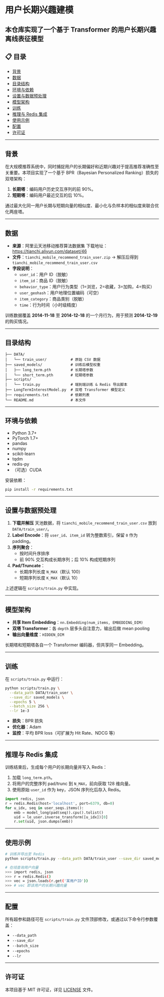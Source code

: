
# 用户长期兴趣建模

本仓库实现了一个基于 Transformer 的用户长期兴趣离线表征模型
---

## 📋 目录

- [背景](#背景)
- [数据](#数据)
- [目录结构](#目录结构)
- [环境与依赖](#环境与依赖)
- [设置与数据预处理](#设置与数据预处理)
- [模型架构](#模型架构)
- [训练](#训练)
- [推理与 Redis 集成](#推理与-redis-集成)
- [使用示例](#使用示例)
- [配置](#配置)
- [许可证](#许可证)

---

## 背景

在大规模推荐系统中，同时捕捉用户的长期偏好和近期兴趣对于提高推荐准确性至关重要。本项目实现了一个基于 BPR（Bayesian Personalized Ranking）损失的双塔架构：

1. **长期塔**：编码用户历史交互序列的前 90%。
2. **短期塔**：编码用户最近交互的后 10%。

通过最大化同一用户长期与短期向量的相似度、最小化与负样本的相似度来联合优化两座塔。

---

## 数据

- **来源**：阿里云天池移动推荐算法数据集
  下载地址：https://tianchi.aliyun.com/dataset/46
- **文件**：`tianchi_mobile_recommend_train_user.zip` → 解压后得到 `tianchi_mobile_recommend_train_user.csv`
- **字段说明**：
  - `user_id`：用户 ID（脱敏）
  - `item_id`：商品 ID（脱敏）
  - `behavior_type`：用户行为类型（1=浏览，2=收藏，3=加购，4=购买）
  - `user_geohash`：用户地理位置编码（可空）
  - `item_category`：商品类别（脱敏）
  - `time`：行为时间（小时级精度）

训练数据覆盖 **2014-11-18** 至 **2014-12-18** 的一个月行为，用于预测 **2014-12-19** 的购买情况。

---

## 目录结构

```
├── DATA/                   
│   └── train_user/           # 原始 CSV 数据
├── saved_models/             # 训练后模型权重
│   ├── long_term.pth         # 长期塔参数
│   └── short_term.pth        # 短期塔参数
├── scripts/                
│   └── train.py              # 端到端训练 & Redis 导出脚本
├── LongTermInterestModel.py  # 双塔 Transformer 模型定义
├── requirements.txt          # 依赖列表
└── README.md                 # 本文件
```

---

## 环境与依赖

- Python 3.7+
- PyTorch 1.7+
- pandas
- numpy
- scikit-learn
- tqdm
- redis-py
- （可选）CUDA

安装依赖：

```bash
pip install -r requirements.txt
```

---

## 设置与数据预处理

1. **下载并解压** 天池数据，将 `tianchi_mobile_recommend_train_user.csv` 放到 `DATA/train_user/`。
2. **Label Encode**：将 `user_id`、`item_id` 转为整数索引，保留 `0` 作为 padding。
3. **序列聚合**：
   - 按时间升序排序
   - 前 90% 交互构成长期序列；后 10% 构成短期序列
4. **Pad/Truncate**：
   - 长期序列长度 `N_MAX`（默认 100）
   - 短期序列长度 `K_MAX`（默认 10）

上述逻辑在 `scripts/train.py` 中实现。

---

## 模型架构

- **共享 Item Embedding**：`nn.Embedding(num_items, EMBEDDING_DIM)`
- **双塔 Transformer**：各 `depth` 层多头自注意力，输出后做 mean pooling
- **输出向量维度**：`HIDDEN_DIM`

长期塔和短期塔各自一个 Transformer 编码器，但共享同一 Embedding。

---

## 训练

在 `scripts/train.py` 中运行：

```bash
python scripts/train.py \
  --data_path DATA/train_user \
  --save_dir saved_models \
  --epochs 5 \
  --batch_size 256 \
  --lr 1e-3
```

- **损失**：BPR 损失
- **优化器**：Adam
- **监控**：平均 BPR loss（可扩展为 Hit Rate、NDCG 等）

---

## 推理与 Redis 集成

训练结束后，生成每个用户的长期向量并写入 Redis：

1. 加载 `long_term.pth`。
2. 将用户的完整序列 pad/trunc 到 `N_MAX`，前向获取 128 维向量。
3. 使用原始 `user_id` 作为 key，JSON 序列化后存入 Redis。

```python
import redis, json
r = redis.Redis(host='localhost', port=6379, db=0)
for u_idx, seq in user_seqs.items():
    emb = model_long(pad(seq)).cpu().tolist()
    uid = le_user.inverse_transform([u_idx])[0]
    r.set(uid, json.dumps(emb))
```

---

## 使用示例

```bash
# 训练并导出至 Redis
python scripts/train.py --data_path DATA/train_user --save_dir saved_models

# 在线查询用户向量
>>> import redis, json
>>> r = redis.Redis()
>>> vec = json.loads(r.get('某用户ID'))
>>> # vec 即该用户的长期兴趣向量
```

---

## 配置

所有超参和路径可在 `scripts/train.py` 文件顶部修改，或通过以下命令行参数覆盖：

- `--data_path`
- `--save_dir`
- `--batch_size`
- `--epochs`
- `--lr`

---


## 许可证

本项目基于 MIT 许可证，详见 [LICENSE](LICENSE) 文件。
